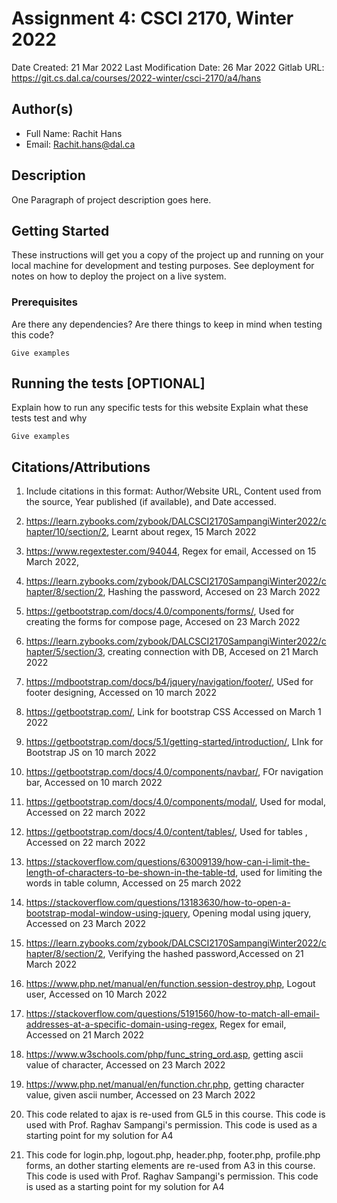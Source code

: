 <!--- The following README.md sample file was adapted from https://gist.github.com/PurpleBooth/109311bb0361f32d87a2#file-readme-template-md by Raghav Sampangi for academic use ---> 
<!--- You may delete any comments in this sample README.md file. Update information in this readme file with information from your work, and if there are sections that are marked "[OPTIONAL]" that you do not need in a specific section, simply delete them. Retain the other sections. --->
# Assignment 4: CSCI 2170, Winter 2022

Date Created: 21 Mar 2022
Last Modification Date: 26 Mar 2022
Gitlab URL: https://git.cs.dal.ca/courses/2022-winter/csci-2170/a4/hans

## Author(s)

- Full Name: Rachit Hans
- Email: Rachit.hans@dal.ca

## Description

One Paragraph of project description goes here.

## Getting Started

These instructions will get you a copy of the project up and running on your local machine for development and testing purposes. See deployment for notes on how to deploy the project on a live system.

### Prerequisites

Are there any dependencies? Are there things to keep in mind when testing this code?

```
Give examples
```

## Running the tests [OPTIONAL]

Explain how to run any specific tests for this website
Explain what these tests test and why

```
Give examples
```

## Citations/Attributions
1. Include citations in this format:
Author/Website URL, Content used from the source, Year published (if available), and Date accessed.

1. https://learn.zybooks.com/zybook/DALCSCI2170SampangiWinter2022/chapter/10/section/2, Learnt about regex, 15 March 2022
2. 	https://www.regextester.com/94044, Regex for email, Accessed on 15 March 2022, 
3. https://learn.zybooks.com/zybook/DALCSCI2170SampangiWinter2022/chapter/8/section/2, Hashing the password, Accesed on 23 March 2022
4.  https://getbootstrap.com/docs/4.0/components/forms/, Used for creating the forms for compose page, Accesed on 23 March 2022 
5. https://learn.zybooks.com/zybook/DALCSCI2170SampangiWinter2022/chapter/5/section/3, creating connection with DB, Accesed on 21 March 2022
6. https://mdbootstrap.com/docs/b4/jquery/navigation/footer/, USed for footer designing, Accessed on 10 march 2022
7.  https://getbootstrap.com/, Link for bootstrap CSS Accessed on March 1 2022  
8.  https://getbootstrap.com/docs/5.1/getting-started/introduction/, LInk for Bootstrap JS on 10 march 2022
9.  https://getbootstrap.com/docs/4.0/components/navbar/, FOr navigation bar, Accessed on 10 march 2022 
10. https://getbootstrap.com/docs/4.0/components/modal/, Used for modal, Accessed on 22 march 2022
11. https://getbootstrap.com/docs/4.0/content/tables/, Used for tables , Accessed on 22 march 2022
12. https://stackoverflow.com/questions/63009139/how-can-i-limit-the-length-of-characters-to-be-shown-in-the-table-td, used for limiting the words
    in table column, Accessed on 25 march 2022
13.  https://stackoverflow.com/questions/13183630/how-to-open-a-bootstrap-modal-window-using-jquery, Opening modal using jquery, 
     Accessed on  23 March 2022
14. https://learn.zybooks.com/zybook/DALCSCI2170SampangiWinter2022/chapter/8/section/2, Verifying the hashed password,Accessed on  21 March 2022
15. https://www.php.net/manual/en/function.session-destroy.php, Logout user, Accessed on 10 March 2022
16. https://stackoverflow.com/questions/5191560/how-to-match-all-email-addresses-at-a-specific-domain-using-regex, Regex for email, 
    Accessed on  21 March 2022
17. https://www.w3schools.com/php/func_string_ord.asp, getting ascii value of character, Accessed on  23 March 2022
18. https://www.php.net/manual/en/function.chr.php, getting character value, given ascii number, Accessed on  23 March 2022
19. This code related to ajax is re-used from GL5 in this course. This code is used with Prof. Raghav Sampangi's permission. 
    This code is used as a starting point for my solution for A4 
20. This code for login.php, logout.php, header.php, footer.php, profile.php forms, an dother starting elements are re-used from A3 in this course. 
    This code is used with Prof. Raghav Sampangi's permission. This code is used as a starting point for my solution for A4 
